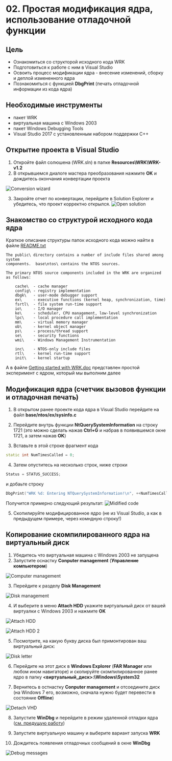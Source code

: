 # 02. Простая модификация ядра, использование отладочной функции

## Цель
- Ознакомиться со структорой исходного кода WRK
- Подготовиться к работе с ним в Visual Studio
- Освоить процесс модификации ядра - внесение изменений, сборку и деплой измененного ядра
- Познакомиться с функцией **DbgPrint** (печать отладочной информации из кода ядра)

## Необходимые инструменты
- пакет WRK
- виртуальная машина c Windows 2003 
- пакет Windows Debugging Tools
- Visual Studio 2017 с установленным набором поддержки C++

## Открытие проекта в Visual Studio

1. Откройте файл солюшена (WRK.sln) в папке **Resources\WRK\WRK-v1.2** 
2. В открывшемся диалоге мастера преобразования нажмите **OK** и дождитесь окончания конвертации проекта

![Conversion wizard](images/02/Image1.png)

3. Закройте отчет по конвертации, перейдите в Solution Explorer и убедитесь, что проект корректно открылся. 
![Open solution](images/02/Image2.png)

## Знакомство со структурой исходного кода ядра

Краткое описание структуры папок исходного кода можно найти в файле [README.txt](../../Resources/WRK/WRK-v1.2/README.txt)

```
The public\ directory contains a number of include files shared among system
components.  base\ntos\ contains the NTOS sources.

The primary NTOS source components included in the WRK are organized as follows:

    cache\  - cache manager
    config\ - registry implementation
    dbgk\   - user-mode debugger support
    ex\     - executive functions (kernel heap, synchronization, time)
    fsrtl\  - file system run-time support
    io\     - I/O manager
    ke\     - scheduler, CPU management, low-level synchronization
    lpc\    - local procedure call implementation
    mm\     - virtual memory manager
    ob\     - kernel object manager
    ps\     - process/thread support
    se\     - security functions
    wmi\    - Windows Management Instrumentation

    inc\    - NTOS-only include files
    rtl\    - kernel run-time support
    init\   - kernel startup
```

А в файле [Getting started with WRK.doc](../../Resources/WRK/WRK-v1.2/Getting%20started%20with%20WRK.doc) представлен простой эксперимент с ядром, который мы выполним далее

## Модификация ядра (счетчик вызовов функции и отладочная печать)

1. В открытом ранее проекте кода ядра в Visual Studio перейдите на файл **base/ntos/ex/sysinfo.c**
2. Перейдите внутрь функции **NtQuerySystemInformation** на строку 1721 (это можно сделать нажав **Ctrl+G** и набрав в появившемся окне 1721, а затем нажав **OK**)

3. Вставьте в этой строке фрагмент кода

```C++
static int NumTimesCalled = 0;
```

4. Затем опуститесь на несколько строк, ниже строки

```C++
Status = STATUS_SUCCESS;
```

и добаьте строку

```C++
DbgPrint("WRK %d: Entering NTQuerySystemInformation!\n", ++NumTimesCalled);
```

Получится примерно следующий результат:
![Midified code](images/02/Image3.png)

5. Скопилируйте модифицированное ядро (не из Visual Studio, а как в предыдущем примере, через комндную строку!)

## Копирование скомпилированного ядра на виртуальный диск

1. Убедитесь что виртуальная машина с Windows 2003 не запущена
2. Запустите оснастку **Conputer management** (**Управление компьютером**)

![Computer management](images/02/Image4.png)

3. Перейдите  к разделу **Disk Management**

![Disk management](images/02/Image5.png)

4. И выберите в меню **Attach HDD** укажите виртуальный диск от вашей виртуалки с Windows 2003 и нажмите **OK**

![Attach HDD](images/02/Image6.png)

![Attach HDD 2](images/02/Image7.png)

5. Посмотрите, на какую букву диска был примонтирован ваш виртуальный диск:

![Disk letter](images/02/Image8.png)

6. Перейдите на этот диск в **Windows Explorer** (**FAR Manager** или любом ином навигаторе) и скопируйте скомпилированное ранее ядро в папку **<виртуальный_диск>:\\Windows\\System32**

7. Вернитесь в остнастку **Conputer management** и отсоедините диск (на Windows 7 его, возможно, сначала нужно будет перевести в состояние **Offline**)

![Detach VHD](images/02/Image9.png)

8. Запустите **WinDbg** и перейдите в режим удаленной отладки ядра ([см. предущую работу](01_WRK_build_and_install.md))

9. Запустите виртуальную машину и выберите вариант запуска **WRK**
10. Дождитесь появления отладочных сообщений в окне **WinDbg**

![Debug messages](images/02/Image10.png)